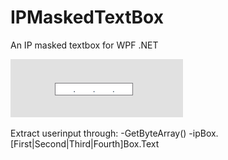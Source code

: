 # IPMaskedTextBox
An IP masked textbox for WPF .NET

![IP masked textbox gif](maskbox.gif)

Extract userinput through:
-GetByteArray()
-ipBox.[First|Second|Third|Fourth]Box.Text

